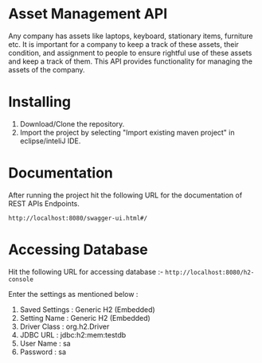   # Asset Management API
  Any company has assets like laptops, keyboard, stationary items, furniture etc. It is important for a company to keep a track of these assets, their condition, and assignment to people to ensure rightful use of these assets and keep a track of them. This API provides functionality for managing the assets of the company.

  # Installing
  1) Download/Clone the repository.
  2) Import the project by selecting "Import existing maven project" in eclipse/inteliJ IDE.
   
  # Documentation

  After running the project hit the following URL for the documentation of REST APIs Endpoints.
  
   `http://localhost:8080/swagger-ui.html#/`

  # Accessing Database
  
  Hit the following URL for accessing database :-
  `http://localhost:8080/h2-console`

  Enter the settings as mentioned below : 

  1) Saved Settings : Generic H2 (Embedded)
  2) Setting Name   : Generic H2 (Embedded)
  3) Driver Class   : org.h2.Driver
  4) JDBC URL       : jdbc:h2:mem:testdb
  5) User Name      : sa
  6) Password       : sa

  
   
  
